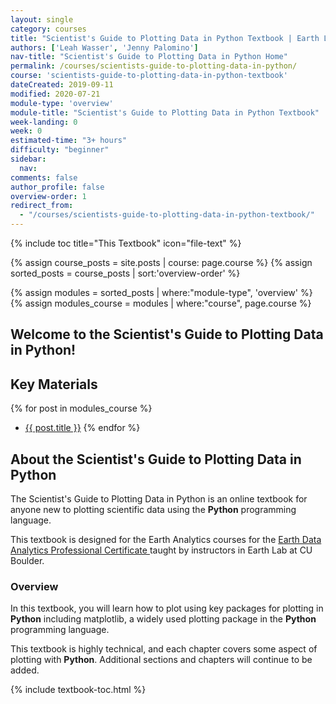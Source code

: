 ```yaml
---
layout: single
category: courses
title: "Scientist's Guide to Plotting Data in Python Textbook | Earth Lab CU Boulder"
authors: ['Leah Wasser', 'Jenny Palomino']
nav-title: "Scientist's Guide to Plotting Data in Python Home"
permalink: /courses/scientists-guide-to-plotting-data-in-python/
course: 'scientists-guide-to-plotting-data-in-python-textbook'
dateCreated: 2019-09-11
modified: 2020-07-21
module-type: 'overview'
module-title: "Scientist's Guide to Plotting Data in Python Textbook"
week-landing: 0
week: 0
estimated-time: "3+ hours"
difficulty: "beginner"
sidebar:
  nav:
comments: false
author_profile: false
overview-order: 1
redirect_from:
  - "/courses/scientists-guide-to-plotting-data-in-python-textbook/" 
---
```

{% include toc title="This Textbook" icon="file-text" %}

{% assign course_posts = site.posts | course: page.course %}
{% assign sorted_posts = course_posts | sort:'overview-order' %}

{% assign modules = sorted_posts | where:"module-type", 'overview' %}
{% assign modules_course = modules | where:"course", page.course %}

<div class="notice--info" markdown="1">

## <i class="fa fa-ship" aria-hidden="true"></i> Welcome to the Scientist's Guide to Plotting Data in Python!

## Key Materials

{% for post in modules_course %}
 * <a href="{{ site.url }}{{ post.permalink }}">{{ post.title }}</a>
{% endfor %}

</div>
<!-- an overview module specifies the overview content for the course including syllabus and any assignments  module-type: 'session' specified a week or a particular set of content surrounding a topic - eg internship seminar, etc -->

## About the Scientist's Guide to Plotting Data in Python

The Scientist's Guide to Plotting Data in Python is an online textbook for anyone new to plotting scientific data using the **Python** programming language. 

This textbook is designed for the Earth Analytics courses for the <a href="https://www.colorado.edu/earthlab/earth-data-analytics-foundations-professional-certificate" target = "_blank">Earth Data Analytics Professional Certificate </a> taught by instructors in Earth Lab at CU Boulder. 


### Overview 

In this textbook, you will learn how to plot using key packages for plotting in **Python** including matplotlib, a widely used plotting package in the **Python** programming language.

This textbook is highly technical, and each chapter covers some aspect of plotting with **Python**. Additional sections and chapters will continue to be added. 

{% include textbook-toc.html %}

